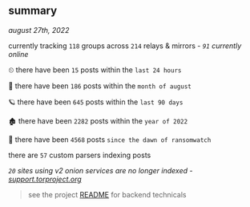 
## summary
_august 27th, 2022_

currently tracking `118` groups across `214` relays & mirrors - _`91` currently online_

⏲ there have been `15` posts within the `last 24 hours`

🦈 there have been `186` posts within the `month of august`

🪐 there have been `645` posts within the `last 90 days`

🏚 there have been `2282` posts within the `year of 2022`

🦕 there have been `4568` posts `since the dawn of ransomwatch`

there are `57` custom parsers indexing posts

_`20` sites using v2 onion services are no longer indexed - [support.torproject.org](https://support.torproject.org/onionservices/v2-deprecation/)_

> see the project [README](https://github.com/joshhighet/ransomwatch#ransomwatch--) for backend technicals
